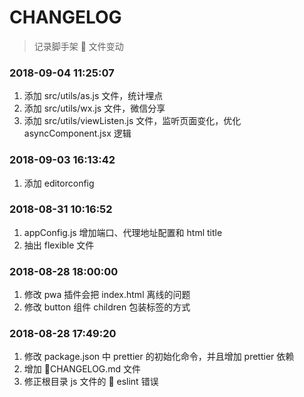 # CHANGELOG

> 记录脚手架  文件变动

### 2018-09-04 11:25:07

1. 添加 src/utils/as.js 文件，统计埋点
2. 添加 src/utils/wx.js 文件，微信分享
3. 添加 src/utils/viewListen.js 文件，监听页面变化，优化 asyncComponent.jsx 逻辑

### 2018-09-03 16:13:42

1. 添加 editorconfig

### 2018-08-31 10:16:52

1. appConfig.js 增加端口、代理地址配置和 html title
2. 抽出 flexible 文件

### 2018-08-28 18:00:00

1. 修改 pwa 插件会把 index.html 离线的问题
2. 修改 button 组件 children 包装标签的方式

### 2018-08-28 17:49:20

1. 修改 package.json 中 prettier 的初始化命令，并且增加 prettier 依赖
2. 增加 CHANGELOG.md 文件
3. 修正根目录 js 文件的  eslint 错误
